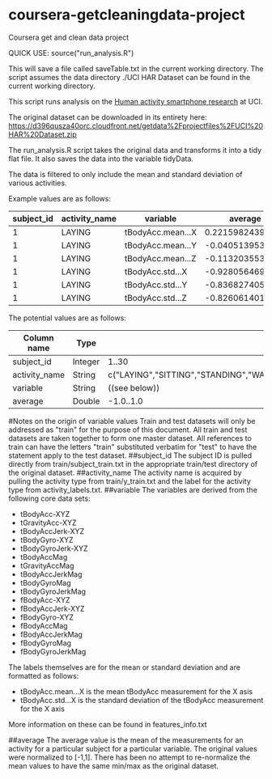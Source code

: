 coursera-getcleaningdata-project
================================

Coursera get and clean data project

QUICK USE:
source("run_analysis.R")

This will save a file called saveTable.txt in the current working directory.
The script assumes the data directory ./UCI HAR Dataset  can be found in the current working directory.

This script runs analysis on the [Human activity smartphone research](http://archive.ics.uci.edu/ml/datasets/Human+Activity+Recognition+Using+Smartphones ) at UCI.

The original dataset can be downloaded in its entirety here: https://d396qusza40orc.cloudfront.net/getdata%2Fprojectfiles%2FUCI%20HAR%20Dataset.zip

The run_analysis.R script takes the original data and transforms it into a tidy flat file. It also saves the data into the variable tidyData.

The data is filtered to only include the mean and standard deviation of various activities.

Example values are as follows:

subject_id|activity_name|variable|average
----------|-------------|--------|-------
1|LAYING|tBodyAcc.mean...X|0.22159824394
1|LAYING|tBodyAcc.mean...Y|-0.0405139534294
1|LAYING|tBodyAcc.mean...Z|-0.11320355358
1|LAYING|tBodyAcc.std...X|-0.9280564692
1|LAYING|tBodyAcc.std...Y|-0.83682740562
1|LAYING|tBodyAcc.std...Z|-0.826061401628

The potential values are as follows:

Column name|Type|Potential Values
-----------|----|----------------
subject_id|Integer|1..30
activity_name|String|c("LAYING","SITTING","STANDING","WALKING","WALKING_DOWNSTAIRS","WALKING_UPSTAIRS")
variable|String| ((see below))
average|Double| -1.0..1.0


#Notes on the origin of variable values
Train and test datasets will only be addressed as "train" for the purpose of this document. All train and test datasets are taken together to form one master dataset.
All references to train can have the letters "train" substituted verbatim for "test" to have the statement apply to the test dataset.
##subject_id
The subject ID is pulled directly from train/subject_train.txt in the appropriate train/test directory of the original dataset.
##activity_name
The activity name is acquired by pulling the activity type from train/y_train.txt and the label for the activity type from activity_labels.txt.
##variable
The variables are derived from the following core data sets:

* tBodyAcc-XYZ
* tGravityAcc-XYZ
* tBodyAccJerk-XYZ
* tBodyGyro-XYZ
* tBodyGyroJerk-XYZ
* tBodyAccMag
* tGravityAccMag
* tBodyAccJerkMag
* tBodyGyroMag
* tBodyGyroJerkMag
* fBodyAcc-XYZ
* fBodyAccJerk-XYZ
* fBodyGyro-XYZ
* fBodyAccMag
* fBodyAccJerkMag
* fBodyGyroMag
* fBodyGyroJerkMag

The labels themselves are for the mean or standard deviation and are formatted as follows:
* tBodyAcc.mean...X is the mean tBodyAcc measurement for the X asis
* tBodyAcc.std...X is the standard deviation of the tBodyAcc measurement for the X axis

More information on these can be found in features_info.txt

##average
The average value is the mean of the measurements for an activity for a particular subject for a particular variable. The original values were normalized to [-1,1]. There has been no attempt to re-normalize the mean values to have the same min/max as the original dataset.
